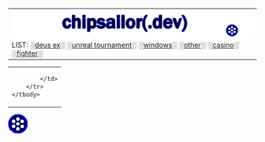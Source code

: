 <body>
<br>
<table align="center">
	<tbody>
		<tr>
			<td class="introd">
				<img src="introd.png">
			</td>
		</tr>
		<tr>
			<td class="text">
				    LIST:
					░<a href="dx.htm">deus ex</a>░
					░<a href="ut.htm">unreal tournament</a>░
					░<a href="win.htm">windows</a>░
					░<a href="misc.htm">other</a>░
					░<a href="cas.htm">casino</a>░
					░<a href="fight.htm">fighter</a>░
			</td>
		</tr>
	</tbody>
</table>
<table align="center">
	<tbody>
		<tr>
			<td class="cont">
				
			</td>
		</tr>
	</tbody>
</table>
<img class="funny" src="gear.gif">